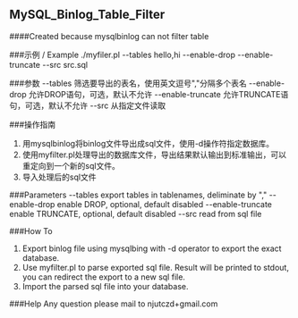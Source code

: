 MySQL_Binlog_Table_Filter
-----

####Created because mysqlbinlog can not filter table

###示例 / Example
	./myfiler.pl --tables hello,hi --enable-drop --enable-truncate --src src.sql

###参数
	--tables <tablenames>       筛选要导出的表名，使用英文逗号","分隔多个表名
    --enable-drop               允许DROP语句，可选，默认不允许
    --enable-truncate           允许TRUNCATE语句，可选，默认不允许
    --src <exported sql file>   从指定文件读取

###操作指南
1. 用mysqlbinlog将binlog文件导出成sql文件，使用-d操作符指定数据库。
2. 使用myfilter.pl处理导出的数据库文件，导出结果默认输出到标准输出，可以重定向到一个新的sql文件。
3. 导入处理后的sql文件

###Parameters
	--tables <tablenames>       export tables in tablenames, deliminate by ","
    --enable-drop               enable DROP, optional, default disabled
    --enable-truncate           enable TRUNCATE, optional, default disabled
    --src <exported sql file>   read from sql file

###How To
1. Export binlog file using mysqlbing with -d operator to export the exact database.
2. Use myfilter.pl to parse exported sql file. Result will be printed to stdout, you can redirect the export to a new sql file.
3. Import the parsed sql file into your database.


###Help
Any question please mail to njutczd+gmail.com